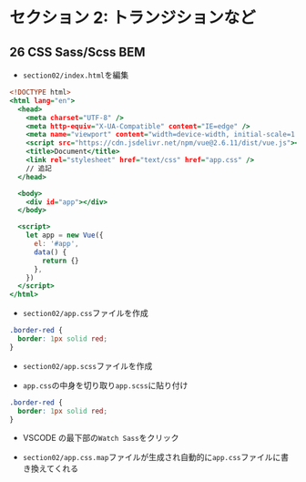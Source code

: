# セクション 2: トランジションなど

## 26 CSS Sass/Scss BEM

- `section02/index.html`を編集<br>

```html:index.html
<!DOCTYPE html>
<html lang="en">
  <head>
    <meta charset="UTF-8" />
    <meta http-equiv="X-UA-Compatible" content="IE=edge" />
    <meta name="viewport" content="width=device-width, initial-scale=1.0" />
    <script src="https://cdn.jsdelivr.net/npm/vue@2.6.11/dist/vue.js"></script>
    <title>Document</title>
    <link rel="stylesheet" href="text/css" href="app.css" />
    // 追記
  </head>

  <body>
    <div id="app"></div>
  </body>

  <script>
    let app = new Vue({
      el: '#app',
      data() {
        return {}
      },
    })
  </script>
</html>
```

- `section02/app.css`ファイルを作成<br>

```css:app.css
.border-red {
  border: 1px solid red;
}
```

- `section02/app.scss`ファイルを作成<br>

- `app.css`の中身を切り取り`app.scss`に貼り付け<br>

```scss:app.scss
.border-red {
  border: 1px solid red;
}
```

- VSCODE の最下部の`Watch Sass`をクリック<br>

* `section02/app.css.map`ファイルが生成され自動的に`app.css`ファイルに書き換えてくれる<br>
